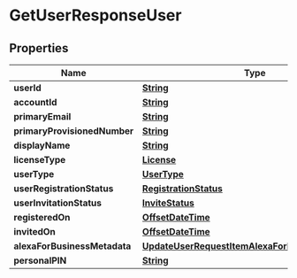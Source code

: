 

# GetUserResponseUser


## Properties

| Name | Type | Description | Notes |
|------------ | ------------- | ------------- | -------------|
|**userId** | [**String**](String.md) |  |  |
|**accountId** | [**String**](String.md) |  |  [optional] |
|**primaryEmail** | [**String**](String.md) |  |  [optional] |
|**primaryProvisionedNumber** | [**String**](String.md) |  |  [optional] |
|**displayName** | [**String**](String.md) |  |  [optional] |
|**licenseType** | [**License**](License.md) |  |  [optional] |
|**userType** | [**UserType**](UserType.md) |  |  [optional] |
|**userRegistrationStatus** | [**RegistrationStatus**](RegistrationStatus.md) |  |  [optional] |
|**userInvitationStatus** | [**InviteStatus**](InviteStatus.md) |  |  [optional] |
|**registeredOn** | [**OffsetDateTime**](OffsetDateTime.md) |  |  [optional] |
|**invitedOn** | [**OffsetDateTime**](OffsetDateTime.md) |  |  [optional] |
|**alexaForBusinessMetadata** | [**UpdateUserRequestItemAlexaForBusinessMetadata**](UpdateUserRequestItemAlexaForBusinessMetadata.md) |  |  [optional] |
|**personalPIN** | [**String**](String.md) |  |  [optional] |



